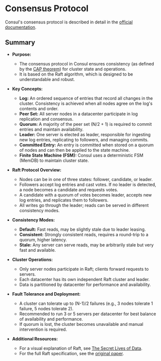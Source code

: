 # Consensus Protocol

Consul's consensus protocol is described in detail in the [official documentation](https://developer.hashicorp.com/consul/docs/architecture/consensus).

## Summary

- **Purpose:**

  - The consensus protocol in Consul ensures consistency (as defined by the [CAP theorem](https://en.wikipedia.org/wiki/CAP_theorem)) for cluster state and operations.
  - It is based on the Raft algorithm, which is designed to be understandable and robust.

- **Key Concepts:**

  - **Log:** An ordered sequence of entries that record all changes in the cluster. Consistency is achieved when all nodes agree on the log's contents and order.
  - **Peer Set:** All server nodes in a datacenter participate in log replication and consensus.
  - **Quorum:** A majority of the peer set (N/2 + 1) is required to commit entries and maintain availability.
  - **Leader:** One server is elected as leader, responsible for ingesting new log entries, replicating to followers, and managing commits.
  - **Committed Entry:** An entry is committed when stored on a quorum of nodes and can then be applied to the state machine.
  - **Finite State Machine (FSM):** Consul uses a deterministic FSM (MemDB) to maintain cluster state.

- **Raft Protocol Overview:**

  - Nodes can be in one of three states: follower, candidate, or leader.
  - Followers accept log entries and cast votes. If no leader is detected, a node becomes a candidate and requests votes.
  - A candidate with a quorum of votes becomes leader, accepts new log entries, and replicates them to followers.
  - All writes go through the leader; reads can be served in different consistency modes.

- **Consistency Modes:**

  - **Default:** Fast reads, may be slightly stale due to leader leasing.
  - **Consistent:** Strongly consistent reads, requires a round-trip to a quorum, higher latency.
  - **Stale:** Any server can serve reads, may be arbitrarily stale but very fast and available.

- **Cluster Operations:**

  - Only server nodes participate in Raft; clients forward requests to servers.
  - Each datacenter has its own independent Raft cluster and leader.
  - Data is partitioned by datacenter for performance and availability.

- **Fault Tolerance and Deployment:**

  - A cluster can tolerate up to (N-1)/2 failures (e.g., 3 nodes tolerate 1 failure, 5 nodes tolerate 2).
  - Recommended to run 3 or 5 servers per datacenter for best balance of availability and performance.
  - If quorum is lost, the cluster becomes unavailable and manual intervention is required.

- **Additional Resources:**
  - For a visual explanation of Raft, see [The Secret Lives of Data](https://thesecretlivesofdata.com/raft/).
  - For the full Raft specification, see the [original paper](https://raft.github.io/raft.pdf).
